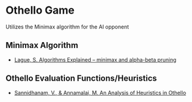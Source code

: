 # Othello Game

Utilizes the Minimax algorithm for the AI opponent

## Minimax Algorithm
* [Lague, S. Algorithms Explained – minimax and alpha-beta pruning](https://www.youtube.com/watch?v=l-hh51ncgDI)

## Othello Evaluation Functions/Heuristics
* [Sannidhanam, V., & Annamalai, M. An Analysis of Heuristics in Othello](https://courses.cs.washington.edu/courses/cse573/04au/Project/mini1/RUSSIA/Final_Paper.pdf)
